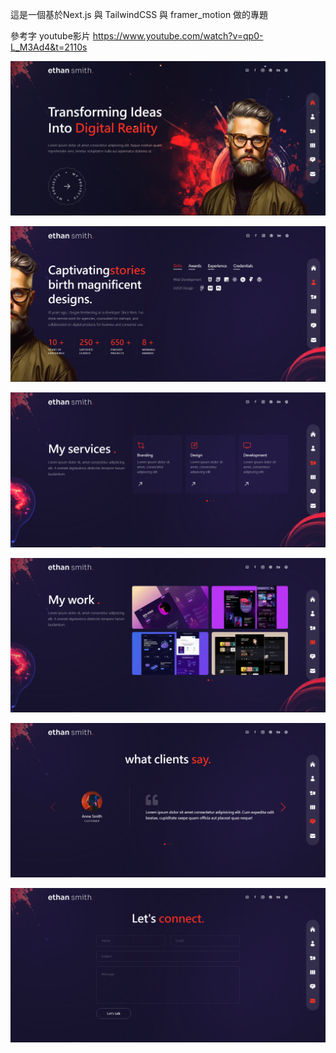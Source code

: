這是一個基於Next.js 與 TailwindCSS 與 framer_motion 做的專題

參考字 youtube影片 https://www.youtube.com/watch?v=qp0-L_M3Ad4&t=2110s

![image](https://github.com/7Huaa/NextJS_TailwindCSS_web/blob/master/Nextjs_home.PNG)

![image](https://github.com/7Huaa/NextJS_TailwindCSS_web/blob/master/Nextjs_about.PNG)

![image](https://github.com/7Huaa/NextJS_TailwindCSS_web/blob/master/Nextjs_services.PNG)

![image](https://github.com/7Huaa/NextJS_TailwindCSS_web/blob/master/Nextjs_work.PNG)

![image](https://github.com/7Huaa/NextJS_TailwindCSS_web/blob/master/Nextjs_testimonials.PNG)

![image](https://github.com/7Huaa/NextJS_TailwindCSS_web/blob/master/Nextjs_content.PNG)
